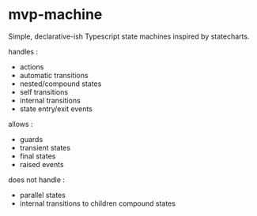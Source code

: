 # mvp-machine

Simple, declarative-ish Typescript state machines inspired by statecharts.

handles :

- actions
- automatic transitions
- nested/compound states
- self transitions
- internal transitions
- state entry/exit events

allows :

- guards
- transient states
- final states
- raised events

does not handle :

- parallel states
- internal transitions to children compound states